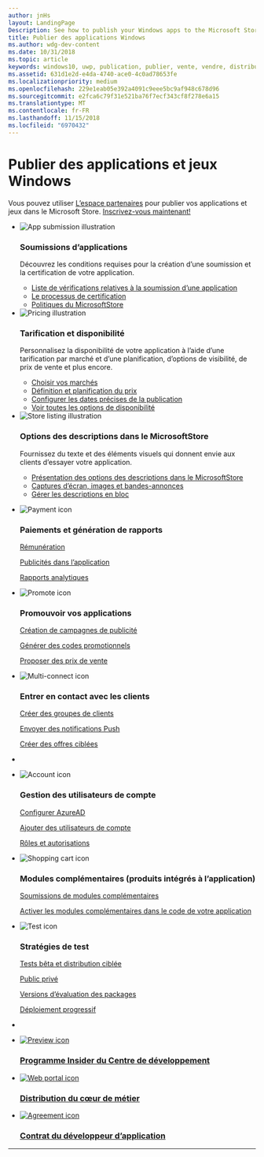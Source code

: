 ```yaml
---
author: jnHs
layout: LandingPage
Description: See how to publish your Windows apps to the Microsoft Store.
title: Publier des applications Windows
ms.author: wdg-dev-content
ms.date: 10/31/2018
ms.topic: article
keywords: windows10, uwp, publication, publier, vente, vendre, distribuer, distribution, store, tableau de bord
ms.assetid: 631d1e2d-e4da-4740-ace0-4c0ad78653fe
ms.localizationpriority: medium
ms.openlocfilehash: 229e1eab05e392a4091c9eee5bc9af948c678d96
ms.sourcegitcommit: e2fca6c79f31e521ba76f7ecf343cf8f278e6a15
ms.translationtype: MT
ms.contentlocale: fr-FR
ms.lasthandoff: 11/15/2018
ms.locfileid: "6970432"
---
```

# <a name="publish-windows-apps-and-games"></a>Publier des applications et jeux Windows  
 
Vous pouvez utiliser [L’espace partenaires](https://partner.microsoft.com/dashboard) pour publier vos applications et jeux dans le Microsoft Store. <a href="//developer.microsoft.com/store/register">Inscrivez-vous maintenant!</a>
<br>
<ul id="cardtypes-K" class="cardsK panelContent">
    <li>
        <div class="cardSize">
            <div class="cardPadding">
                <div class="card">
                    <div class="cardImageOuter">
                        <div class="cardImage bgdAccent1">
                            <img src="//docs.microsoft.com/media/illustrations/teams-fast-track.svg" alt="App submission illustration" data-linktype="external" class="x-hidden-focus">
                        </div>
                    </div>
                    <div class="cardText">
                        <h3>Soumissions d’applications</h3>
                        <p>Découvrez les conditions requises pour la création d’une soumission et la certification de votre application.</p>
                        <ul>
                        <li><a href="app-submissions.md">Liste de vérifications relatives à la soumission d’une application</a></li>
                        <li><a href="the-app-certification-process.md">Le processus de certification</a></li>                      
                        <li><a href="//docs.microsoft.com/legal/windows/agreements/store-policies">Politiques du MicrosoftStore</a></li>   
                    </ul>
                    </div>
                </div>
            </div>
        </div>
    </li>
    <li>
        <div class="cardSize">
            <div class="cardPadding">
                <div class="card">
                    <div class="cardImageOuter">
                        <div class="cardImage bgdAccent1">
                            <img src="//docs.microsoft.com/media/illustrations/bcs-partner-advanced-management- billing-7.svg" alt="Pricing illustration" data-linktype="external" class="x-hidden-focus">
                        </div>
                    </div>
                    <div class="cardText">
                    <h3>Tarification et disponibilité</h3>
                    <p>Personnalisez la disponibilité de votre application à l’aide d’une tarification par marché et d’une planification, d’options de visibilité, de prix de vente et plus encore.</p>
                    <ul>
                        <li><a href="define-pricing-and-market-selection.md">Choisir vos marchés</a></li>
                        <li><a href="set-and-schedule-app-pricing.md">Définition et planification du prix </a></li>
                        <li><a href="configure-precise-release-scheduling.md">Configurer les dates précises de la publication</a></li>
                        <li><a href="set-app-pricing-and-availability.md">Voir toutes les options de disponibilité</a></li>
                    </ul>
                  </div>
                </div>
            </div>
        </div>
    </li>
    <li>
        <div class="cardSize">
            <div class="cardPadding">
                <div class="card">
                    <div class="cardImageOuter">
                        <div class="cardImage bgdAccent1">
                            <img src="https://docs.microsoft.com/media/illustrations/biztalk-get-started-scenarios.svg" alt="Store listing illustration" data-linktype="external" class="x-hidden-focus">
                        </div>
                    </div>
                    <div class="cardText">
                        <h3>Options des descriptions dans le MicrosoftStore</h3>
                        <p>Fournissez du texte et des éléments visuels qui donnent envie aux clients d’essayer votre application.</p>
                        <ul>
                            <li><a href="create-app-store-listings.md">Présentation des options des descriptions dans le MicrosoftStore</a></li>
                            <li><a href="app-screenshots-and-images.md">Captures d’écran, images et bandes-annonces</a></li>
                              <li><a href="import-and-export-store-listings.md">Gérer les descriptions en bloc </a></li>
                        </ul>
                    </div>
                </div>
            </div>
        </div>
    </li>
</ul>

<ul class="panelContent cardsF">
<li>
    <div class="cardSize">
        <div class="cardPadding">
            <div class="card">
                <div class="cardImageOuter">
                    <div class="cardImage">
                        <img src="//docs.microsoft.com/media/common/i_billing.svg" alt="Payment icon"/>
                    </div>
                </div>
                <div class="cardText">
                    <h3>Paiements et génération de rapports</h3>                  
                    <p><a href="getting-paid-apps.md">Rémunération</a></p>
                    <p><a href="in-app-ads.md">Publicités dans l’application</a></p>
                    <p><a href="analytics.md">Rapports analytiques</a></p>                   
                </div>
            </div>
        </div>
    </div>
  </li>
  <li>
    <div class="cardSize">
        <div class="cardPadding">
            <div class="card">
                <div class="cardImageOuter">
                    <div class="cardImage">
                        <img src="//docs.microsoft.com/media/common/i_whats-new.svg" alt="Promote icon"/>
                    </div>
                </div>
                <div class="cardText">
                    <h3>Promouvoir vos applications</h3>   
                    <p><a href="create-an-ad-campaign-for-your-app.md">Création de campagnes de publicité</a></p>
                    <p><a href="generate-promotional-codes.md">Générer des codes promotionnels</a></p>
                    <p><a href="put-apps-and-add-ons-on-sale.md">Proposer des prix de vente</a></p>
                </div>
            </div>
        </div>
    </div>
  </li>
<li>
    <div class="cardSize">
        <div class="cardPadding">
            <div class="card">
                <div class="cardImageOuter">
                    <div class="cardImage">
                        <img src="//docs.microsoft.com/media/common/i_multi-connect.svg" alt="Multi-connect icon"/>
                    </div>
                </div>
                <div class="cardText">
                    <h3>Entrer en contact avec les clients</h3>
                    <p><a href="create-customer-groups.md">Créer des groupes de clients</a></p>
                    <p><a href="send-push-notifications-to-your-apps-customers.md">Envoyer des notifications Push</a></p>
                    <p><a href="use-targeted-offers-to-maximize-engagement-and-conversions.md">Créer des offres ciblées</a></p>
                </div>
            </div>
        </div>
    </div>
  </li>
  <li>
</ul>

<ul class="panelContent cardsF">
<li>
    <div class="cardSize">
        <div class="cardPadding">
            <div class="card">
                <div class="cardImageOuter">
                    <div class="cardImage">
                        <img src="//docs.microsoft.com/media/common/i_configure-teams.svg" alt="Account icon"/>
                    </div>
                </div>
                <div class="cardText">
                    <h3>Gestion des utilisateurs de compte</h3>                    
                    <p><a href="associate-azure-ad-with-dev-center.md">Configurer AzureAD</a></p>
                    <p><a href="add-users-groups-and-azure-ad-applications.md">Ajouter des utilisateurs de compte</a></p>
                    <p><a href="set-custom-permissions-for-account-users.md">Rôles et autorisations</a></p>                   
                </div>
            </div>
        </div>
    </div>
  </li>
  <li>
    <div class="cardSize">
        <div class="cardPadding">
            <div class="card">
                <div class="cardImageOuter">
                    <div class="cardImage">
                        <img src="//docs.microsoft.com/media/common/i_extend.svg" alt="Shopping cart icon"/>
                    </div>
                </div>
                <div class="cardText">
                    <h3>Modules complémentaires (produits intégrés à l’application)</h3>      
                    <p><a href="add-on-submissions.md">Soumissions de modules complémentaires</a></p>
                    <p><a href="../monetize/in-app-purchases-and-trials.md">Activer les modules complémentaires dans le code de votre application</a></p>
                </div>
            </div>
        </div>
    </div>
  </li>
<li>
    <div class="cardSize">
        <div class="cardPadding">
            <div class="card">
                <div class="cardImageOuter">
                    <div class="cardImage">
                        <img src="//docs.microsoft.com/media/common/i_continuous-testing.svg" alt="Test icon"/>
                    </div>
                </div>
                <div class="cardText">
                    <h3>Stratégies de test</h3>
                    <p><a href="beta-testing-and-targeted-distribution.md">Tests bêta et distribution ciblée</a></p>
                    <p><a href="choose-visibility-options.md#audience">Public privé</a></p>
                    <p><a href="package-flights.md">Versions d’évaluation des packages</a></p>
                     <p><a href="gradual-package-rollout.md">Déploiement progressif</a></p>
                </div>
            </div>
        </div>
    </div>
  </li>
  <li>
</ul>

<div class="container">
    <ul class="cardsY panelContent featuredContent">
       <li>
            <a href="dev-center-insider-program.md">
                <div class="cardSize">
                    <div class="cardPadding">
                        <div class="card">
                            <div class="cardImageOuter">
                                <div class="cardImage">
                                    <img data-hoverimage="//docs.microsoft.com//media/common/i_preview.svg" src="//docs.microsoft.com//media/common/i_preview.svg" alt="Preview icon" />
                                </div>
                            </div>
                            <div class="cardText">
                                <h3>Programme Insider du Centre de développement</h3>
                            </div>
                        </div>
                    </div>
                </div>
            </a>
        </li>
        <li>
            <a href="distribute-lob-apps-to-enterprises.md">
                <div class="cardSize">
                    <div class="cardPadding">
                        <div class="card">
                            <div class="cardImageOuter">
                                <div class="cardImage">
                                    <img data-hoverimage="//docs.microsoft.com/media/common/i_portal.svg" src="//docs.microsoft.com/media/common/i_portal.svg" alt="Web portal icon" />
                                </div>
                            </div>
                            <div class="cardText">
                                <h3>Distribution du cœur de métier</h3>
                            </div>
                        </div>
                    </div>
                </div>
            </a>
        </li>
        <li>
            <a href="//docs.microsoft.com/legal/windows/agreements/app-developer-agreement">
                <div class="cardSize">
                    <div class="cardPadding">
                        <div class="card">
                            <div class="cardImageOuter">
                                <div class="cardImage">
                                    <img data-hoverimage="//docs.microsoft.com/media/common/i_learn-about.svg" src="//docs.microsoft.com//media/common/i_learn-about.svg" alt="Agreement icon" />
                                </div>
                            </div>
                            <div class="cardText">
                                <h3>Contrat du développeur d’application</h3>
                            </div>
                        </div>
                    </div>
                </div>
            </a>
        </li>
    </ul>
</div>

---